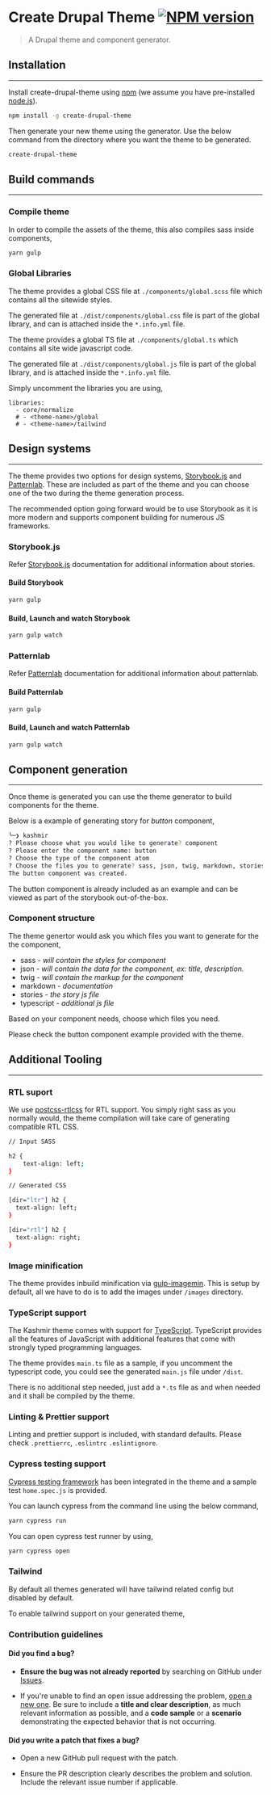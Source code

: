 # Create Drupal Theme [![NPM version][npm-image]][npm-url]
> A Drupal theme and component generator.

## Installation
---

Install create-drupal-theme using [npm](https://www.npmjs.com/) (we assume you have pre-installed [node.js](https://nodejs.org/)).


```bash
npm install -g create-drupal-theme
```

Then generate your new theme using the generator. Use the below command from the directory where you want the theme to be generated.

```bash
create-drupal-theme
```

[npm-image]: https://badge.fury.io/js/generator-kashmir.svg
[npm-url]: https://npmjs.org/package/generator-kashmir


## Build commands
---

### Compile theme

In order to compile the assets of the theme, this also compiles sass inside components,

```bash
yarn gulp
```

### Global Libraries

The theme provides a global CSS file at  `./components/global.scss` file which contains all the sitewide styles. 

The generated file at `./dist/components/global.css` file is part of the global library, and can is attached inside the `*.info.yml` file.

The theme provides a global TS file at `./components/global.ts` which contains all site wide javascript code. 

The generated file at `./dist/components/global.js` file is part of the global library, and is attached inside the `*.info.yml` file.

Simply uncomment the libraries you are using,

```
libraries:
  - core/normalize
  # - <theme-name>/global
  # - <theme-name>/tailwind
```

## Design systems
---

The theme provides two options for design systems, [Storybook.js](https://storybook.js.org/) and [Patternlab](https://patternlab.io/). These are included as part of the theme and you can choose one of the two during the theme generation process.

The recommended option going forward would be to use Storybook as it is more modern and supports component building for numerous JS frameworks.

### Storybook.js

Refer [Storybook.js](https://storybook.js.org/) documentation for additional information about stories.


#### Build Storybook

```bash
yarn gulp
```

#### Build, Launch and watch Storybook

```bash
yarn gulp watch
```

### Patternlab

Refer [Patternlab](https://patternlab.io/docs/overview-of-patterns) documentation for additional information about patternlab.

#### Build Patternlab

```bash
yarn gulp
```

#### Build, Launch and watch Patternlab

```bash
yarn gulp watch
```

## Component generation
---

Once theme is generated you can use the theme generator to build components for the theme.

Below is a example of generating story for *button* component,

```bash
╰─❯ kashmir
? Please choose what you would like to generate? component
? Please enter the component name: button
? Choose the type of the component atom
? Choose the files you to generate? sass, json, twig, markdown, stories
The button component was created.
```
The button component is already included as an example and can be viewed as part of the storybook out-of-the-box.

### Component structure

The theme genertor would ask you which files you want to generate for the the component,
- sass - *will contain the styles for component*
- json - *will contain the data for the component, ex: title, description.*
- twig - *will contain the markup for the component*
- markdown - *documentation*
- stories - *the story js file*
- typescript - *additional js file*

Based on your component needs, choose which files you need. 

Please check the button component example provided with the theme.
## Additional Tooling
---

### RTL suport

We use [postcss-rtlcss](https://www.npmjs.com/package/postcss-rtlcss) for RTL support. You simply right sass as you normally would, the theme compilation will take care of generating compatible RTL CSS.

```bash
// Input SASS

h2 {
    text-align: left;
}

// Generated CSS

[dir="ltr"] h2 {
  text-align: left;
}

[dir="rtl"] h2 {
  text-align: right;
}
```

### Image minification

The theme provides inbuild minification via [gulp-imagemin](https://www.npmjs.com/package/gulp-imagemin). This is setup by default, all we have to do is to add the images under `/images` directory.

### TypeScript support

The Kashmir theme comes with support for [TypeScript](https://www.typescriptlang.org/). TypeScript provides all the features of JavaScript with additional features that come with strongly typed programming languages.

The theme provides `main.ts` file as a sample, if you uncomment the typescript code, you could see the generated `main.js` file under `/dist`.

There is no additional step needed, just add a `*.ts` file as and when needed and it shall be compiled by the theme.

### Linting & Prettier support

Linting and prettier support is included, with standard defaults. Please check `.prettierrc`, `.eslintrc` `.eslintignore`.

### Cypress testing support

[Cypress testing framework](https://www.cypress.io/) has been integrated in the theme and a sample test `home.spec.js` is provided.

You can launch cypress from the command line using the below command,

```bash
yarn cypress run
```

You can open cypress test runner by using,

```bash
yarn cypress open
```

### Tailwind

By default all themes generated will have tailwind related config but disabled by default. 

To enable tailwind support on your generated theme,



### Contribution guidelines

#### **Did you find a bug?**

* **Ensure the bug was not already reported** by searching on GitHub under [Issues](https://github.com/axelerant/kashmir/issues).

* If you're unable to find an open issue addressing the problem, [open a new one](https://github.com/axelerant/kashmir/issues/new). Be sure to include a **title and clear description**, as much relevant information as possible, and a **code sample** or a **scenario** demonstrating the expected behavior that is not occurring.

#### **Did you write a patch that fixes a bug?**

* Open a new GitHub pull request with the patch.

* Ensure the PR description clearly describes the problem and solution. Include the relevant issue number if applicable.
